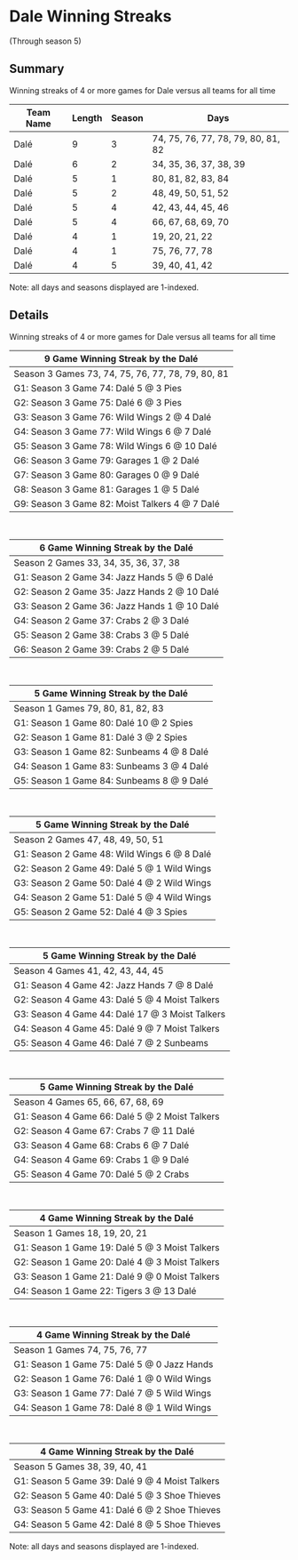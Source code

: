 # Dale Winning Streaks
(Through season 5)
## Summary



Winning streaks of 4 or more games for Dale versus all teams for all time



| Team Name | Length | Season | Days |
| ----- | ----- | ----- | ----- |
| Dalé                           | 9          | 3          | 74, 75, 76, 77, 78, 79, 80, 81, 82 |
| Dalé                           | 6          | 2          | 34, 35, 36, 37, 38, 39 |
| Dalé                           | 5          | 1          | 80, 81, 82, 83, 84 |
| Dalé                           | 5          | 2          | 48, 49, 50, 51, 52 |
| Dalé                           | 5          | 4          | 42, 43, 44, 45, 46 |
| Dalé                           | 5          | 4          | 66, 67, 68, 69, 70 |
| Dalé                           | 4          | 1          | 19, 20, 21, 22 |
| Dalé                           | 4          | 1          | 75, 76, 77, 78 |
| Dalé                           | 4          | 5          | 39, 40, 41, 42 |




Note: all days and seasons displayed are 1-indexed.

## Details


Winning streaks of 4 or more games for Dale versus all teams for all time

| 9 Game Winning Streak by the Dalé |
| ----- |
| Season 3 Games 73, 74, 75, 76, 77, 78, 79, 80, 81 |
| G1: Season 3 Game 74: Dalé 5  @  3 Pies |
| G2: Season 3 Game 75: Dalé 6  @  3 Pies |
| G3: Season 3 Game 76: Wild Wings 2  @  4 Dalé |
| G4: Season 3 Game 77: Wild Wings 6  @  7 Dalé |
| G5: Season 3 Game 78: Wild Wings 6  @ 10 Dalé |
| G6: Season 3 Game 79: Garages 1  @  2 Dalé |
| G7: Season 3 Game 80: Garages 0  @  9 Dalé |
| G8: Season 3 Game 81: Garages 1  @  5 Dalé |
| G9: Season 3 Game 82: Moist Talkers 4  @  7 Dalé |

<br />

| 6 Game Winning Streak by the Dalé |
| ----- |
| Season 2 Games 33, 34, 35, 36, 37, 38 |
| G1: Season 2 Game 34: Jazz Hands 5  @  6 Dalé |
| G2: Season 2 Game 35: Jazz Hands 2  @ 10 Dalé |
| G3: Season 2 Game 36: Jazz Hands 1  @ 10 Dalé |
| G4: Season 2 Game 37: Crabs 2  @  3 Dalé |
| G5: Season 2 Game 38: Crabs 3  @  5 Dalé |
| G6: Season 2 Game 39: Crabs 2  @  5 Dalé |

<br />

| 5 Game Winning Streak by the Dalé |
| ----- |
| Season 1 Games 79, 80, 81, 82, 83 |
| G1: Season 1 Game 80: Dalé 10 @  2 Spies |
| G2: Season 1 Game 81: Dalé 3  @  2 Spies |
| G3: Season 1 Game 82: Sunbeams 4  @  8 Dalé |
| G4: Season 1 Game 83: Sunbeams 3  @  4 Dalé |
| G5: Season 1 Game 84: Sunbeams 8  @  9 Dalé |

<br />

| 5 Game Winning Streak by the Dalé |
| ----- |
| Season 2 Games 47, 48, 49, 50, 51 |
| G1: Season 2 Game 48: Wild Wings 6  @  8 Dalé |
| G2: Season 2 Game 49: Dalé 5  @  1 Wild Wings |
| G3: Season 2 Game 50: Dalé 4  @  2 Wild Wings |
| G4: Season 2 Game 51: Dalé 5  @  4 Wild Wings |
| G5: Season 2 Game 52: Dalé 4  @  3 Spies |

<br />

| 5 Game Winning Streak by the Dalé |
| ----- |
| Season 4 Games 41, 42, 43, 44, 45 |
| G1: Season 4 Game 42: Jazz Hands 7  @  8 Dalé |
| G2: Season 4 Game 43: Dalé 5  @  4 Moist Talkers |
| G3: Season 4 Game 44: Dalé 17 @  3 Moist Talkers |
| G4: Season 4 Game 45: Dalé 9  @  7 Moist Talkers |
| G5: Season 4 Game 46: Dalé 7  @  2 Sunbeams |

<br />

| 5 Game Winning Streak by the Dalé |
| ----- |
| Season 4 Games 65, 66, 67, 68, 69 |
| G1: Season 4 Game 66: Dalé 5  @  2 Moist Talkers |
| G2: Season 4 Game 67: Crabs 7  @ 11 Dalé |
| G3: Season 4 Game 68: Crabs 6  @  7 Dalé |
| G4: Season 4 Game 69: Crabs 1  @  9 Dalé |
| G5: Season 4 Game 70: Dalé 5  @  2 Crabs |

<br />

| 4 Game Winning Streak by the Dalé |
| ----- |
| Season 1 Games 18, 19, 20, 21 |
| G1: Season 1 Game 19: Dalé 5  @  3 Moist Talkers |
| G2: Season 1 Game 20: Dalé 4  @  3 Moist Talkers |
| G3: Season 1 Game 21: Dalé 9  @  0 Moist Talkers |
| G4: Season 1 Game 22: Tigers 3  @ 13 Dalé |

<br />

| 4 Game Winning Streak by the Dalé |
| ----- |
| Season 1 Games 74, 75, 76, 77 |
| G1: Season 1 Game 75: Dalé 5  @  0 Jazz Hands |
| G2: Season 1 Game 76: Dalé 1  @  0 Wild Wings |
| G3: Season 1 Game 77: Dalé 7  @  5 Wild Wings |
| G4: Season 1 Game 78: Dalé 8  @  1 Wild Wings |

<br />

| 4 Game Winning Streak by the Dalé |
| ----- |
| Season 5 Games 38, 39, 40, 41 |
| G1: Season 5 Game 39: Dalé 9  @  4 Moist Talkers |
| G2: Season 5 Game 40: Dalé 5  @  3 Shoe Thieves |
| G3: Season 5 Game 41: Dalé 6  @  2 Shoe Thieves |
| G4: Season 5 Game 42: Dalé 8  @  5 Shoe Thieves |



Note: all days and seasons displayed are 1-indexed.

